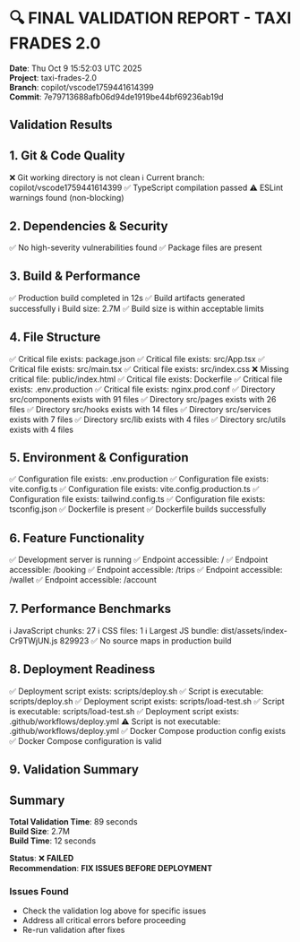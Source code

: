 # 🔍 FINAL VALIDATION REPORT - TAXI FRADES 2.0

**Date**: Thu Oct  9 15:52:03 UTC 2025  
**Project**: taxi-frades-2.0  
**Branch**: copilot/vscode1759441614399  
**Commit**: 7e79713688afb06d94de1919be44bf69236ab19d  

## Validation Results


## 1. Git & Code Quality
❌ Git working directory is not clean
ℹ️ Current branch: copilot/vscode1759441614399
✅ TypeScript compilation passed
⚠️ ESLint warnings found (non-blocking)

## 2. Dependencies & Security
✅ No high-severity vulnerabilities found
✅ Package files are present

## 3. Build & Performance
✅ Production build completed in 12s
✅ Build artifacts generated successfully
ℹ️ Build size: 2.7M
✅ Build size is within acceptable limits

## 4. File Structure
✅ Critical file exists: package.json
✅ Critical file exists: src/App.tsx
✅ Critical file exists: src/main.tsx
✅ Critical file exists: src/index.css
❌ Missing critical file: public/index.html
✅ Critical file exists: Dockerfile
✅ Critical file exists: .env.production
✅ Critical file exists: nginx.prod.conf
✅ Directory src/components exists with 91 files
✅ Directory src/pages exists with 26 files
✅ Directory src/hooks exists with 14 files
✅ Directory src/services exists with 7 files
✅ Directory src/lib exists with 4 files
✅ Directory src/utils exists with 4 files

## 5. Environment & Configuration
✅ Configuration file exists: .env.production
✅ Configuration file exists: vite.config.ts
✅ Configuration file exists: vite.config.production.ts
✅ Configuration file exists: tailwind.config.ts
✅ Configuration file exists: tsconfig.json
✅ Dockerfile is present
✅ Dockerfile builds successfully

## 6. Feature Functionality
✅ Development server is running
✅ Endpoint accessible: /
✅ Endpoint accessible: /booking
✅ Endpoint accessible: /trips
✅ Endpoint accessible: /wallet
✅ Endpoint accessible: /account

## 7. Performance Benchmarks
ℹ️ JavaScript chunks: 27
ℹ️ CSS files: 1
ℹ️ Largest JS bundle: dist/assets/index-Cr9TWjUN.js 829923
✅ No source maps in production build

## 8. Deployment Readiness
✅ Deployment script exists: scripts/deploy.sh
✅ Script is executable: scripts/deploy.sh
✅ Deployment script exists: scripts/load-test.sh
✅ Script is executable: scripts/load-test.sh
✅ Deployment script exists: .github/workflows/deploy.yml
⚠️ Script is not executable: .github/workflows/deploy.yml
✅ Docker Compose production config exists
✅ Docker Compose configuration is valid

## 9. Validation Summary

## Summary

**Total Validation Time**: 89 seconds  
**Build Size**: 2.7M  
**Build Time**: 12 seconds  

**Status**: ❌ **FAILED**  
**Recommendation**: **FIX ISSUES BEFORE DEPLOYMENT**

### Issues Found
- Check the validation log above for specific issues
- Address all critical errors before proceeding
- Re-run validation after fixes

